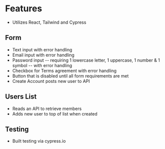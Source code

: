# Features

- Utilizes React, Tailwind and Cypress

## Form

- Text input with error handling
- Email input with error handling
- Password input -- requiring 1 lowercase letter, 1 uppercase, 1 number & 1 symbol -- with error handling
- Checkbox for Terms agreement with error handling
- Button that is disabled until all form requirements are met
- Create Account posts new user to API

## Users List

- Reads an API to retrieve members
- Adds new user to top of list when created

## Testing

- Built testing via cypress.io
